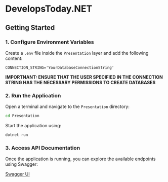 # DevelopsToday.NET

## Getting Started

### 1. Configure Environment Variables
Create a `.env` file inside the `Presentation` layer and add the following content:

```
CONNECTION_STRING='YourDatabaseConnectionString'
```

**IMPORTNANT: ENSURE THAT THE USER SPECIFIED IN THE CONNECTION STRING HAS THE NECESSARY PERMISSIONS TO CREATE DATABASES**

### 2. Run the Application
Open a terminal and navigate to the `Presentation` directory:

```sh
cd Presentation
```

Start the application using:

```sh
dotnet run
```

### 3. Access API Documentation
Once the application is running, you can explore the available endpoints using Swagger:

[Swagger UI](http://localhost:5105/swagger/index.html)

